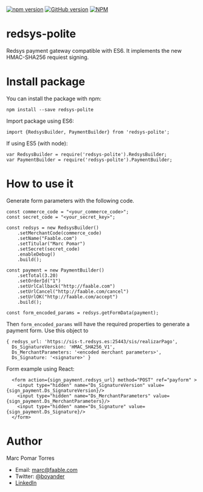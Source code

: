 [![npm version](https://badge.fury.io/js/redsys-polite.svg)](https://badge.fury.io/js/redsys-polite)
[![GitHub version](https://badge.fury.io/gh/boyander%2Fredsys-polite.svg)](https://badge.fury.io/gh/boyander%2Fredsys-polite)
[![NPM](https://nodei.co/npm/redsys-polite.png?downloads=true&downloadRank=true&stars=true)](https://nodei.co/npm/redsys-polite/)

# redsys-polite

Redsys payment gateway compatible with ES6. It implements the new HMAC-SHA256 requiest signing.

# Install package

You can install the package with npm:

    npm install --save redsys-polite

Import package using ES6:

    import {RedsysBuilder, PaymentBuilder} from 'redsys-polite';

If using ES5 (with node):

    var RedsysBuilder = require('redsys-polite').RedsysBuilder;
    var PaymentBuilder = require('redsys-polite').PaymentBuilder;

# How to use it

Generate form parameters with the following code.

    const commerce_code = "<your_commerce_code>";
    const secret_code = "<your_secret_key>";

    const redsys = new RedsysBuilder()
        .setMerchantCode(commerce_code)
        .setName("Faable.com")
        .setTitular("Marc Pomar")
        .setSecret(secret_code)
        .enableDebug()
        .build();

    const payment = new PaymentBuilder()
        .setTotal(3.20)
        .setOrderId("1")
        .setUrlCallback("http://faable.com")
        .setUrlCancel("http://faable.com/cancel")
        .setUrlOK("http://faable.com/accept")
        .build();

    const form_encoded_params = redsys.getFormData(payment);

Then `form_encoded_params` will have the required properties to generate a payment form. Use this object to

    { redsys_url: 'https://sis-t.redsys.es:25443/sis/realizarPago',
      Ds_SignatureVersion: 'HMAC_SHA256_V1',
      Ds_MerchantParameters: '<encoded merchant parameters>',
      Ds_Signature: '<signature>' }

Form example using React:

      <form action={sign_payment.redsys_url} method="POST" ref="payform" >
        <input type="hidden" name="Ds_SignatureVersion" value={sign_payment.Ds_SignatureVersion}/>
        <input type="hidden" name="Ds_MerchantParameters" value={sign_payment.Ds_MerchantParameters}/>
        <input type="hidden" name="Ds_Signature" value={sign_payment.Ds_Signature}/>
      </form>

# Author
Marc Pomar Torres
- Email: marc@faable.com
- Twitter: [@boyander](https://twitter.com/boyander)
- [LinkedIn](https://www.linkedin.com/in/marc-pomar-torres-8297a536)
